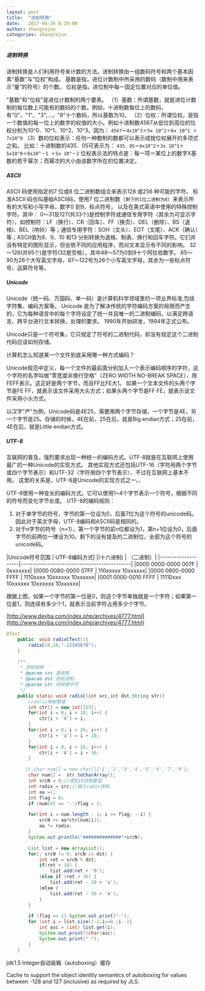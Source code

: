 ```yaml
---
layout: post
title:  "进制转换"
date:   2017-08-26 8:29:00
author: zhangtejun
categories: zhangtejun
---
```

##### 进制转换
进制转换是人们利用符号来计数的方法。进制转换由一组数码符号和两个基本因素“基数”与“位权”构成。
基数是指，进位计数制中所采用的数码（数制中用来表示“量”的符号）的个数。
位权是指，进位制中每一固定位置对应的单位值。

"基数"和"位权"是进位计数制的两个要素。 
（1）基数：所谓基数，就是进位计数制的每位数上可能有的数码的个数。例如，十进制数每位上的数码，有"0"、"1"、"3",…，"9"十个数码，所以基数为10。
（2）位权：所谓位权，是指一个数值的每一位上的数字的权值的大小。例如十进制数4567从低位到高位的位权分别为10^0、10^1、10^2、10^3。因为： 
`4567＝4x10^3＋5x 10^2＋6x 10^1 ＋7x10^0`
（3）数的位权表示：任何一种数制的数都可以表示成按位权展开的多项式之和。
比如：十进制数的435．05可表示为：
`435．05＝4x10^2＋3x 10^1＋5x10^0＋0x10^－1 ＋5x 10^－2`
  位权表示法的特点是：每一项＝某位上的数字X基数的若干幂次；而幂次的大小由该数字所在的位置决定。
##### ASCII
ASCII 码使用指定的7 位或8 位二进制数组合来表示128 或256 种可能的字符。
标准ASCII 码也叫基础ASCII码，使用7 位二进制数（`剩下的1位二进制为0`）来表示所有的大写和小写字母，数字0 到9、标点符号， 以及在美式英语中使用的特殊控制字符。其中：
0～31及127(共33个)是控制字符或通信专用字符（其余为可显示字符），如控制符：LF（换行）、CR（回车）、FF（换页）、DEL（删除）、BS（退格)、BEL（响铃）等；通信专用字符：SOH（文头）、EOT（文尾）、ACK（确认）等；ASCII值为8、9、10 和13 分别转换为退格、制表、换行和回车字符。它们并没有特定的图形显示，但会依不同的应用程序，而对文本显示有不同的影响。
32～126(共95个)是字符(32是空格），其中48～57为0到9十个阿拉伯数字。
65～90为26个大写英文字母，97～122号为26个小写英文字母，其余为一些标点符号、运算符号等。

##### Unicode
Unicode（统一码、万国码、单一码）是计算机科学领域里的一项业界标准,包括字符集、编码方案等。
Unicode 是为了解决传统的字符编码方案的局限而产生的，它为每种语言中的每个字符设定了统一并且唯一的二进制编码，以满足跨语言、跨平台进行文本转换、处理的要求。
1990年开始研发，1994年正式公布。

Unicode只是一个符号集，它只规定了符号的二进制代码，却没有规定这个二进制代码应该如何存储。

计算机怎么知道某一个文件到底采用哪一种方式编码？

Unicode规范中定义，每一个文件的最前面分别加入一个表示编码顺序的字符，这个字符的名字叫做"零宽度非换行空格"（ZERO WIDTH NO-BREAK SPACE），用FEFF表示。这正好是两个字节，而且FF比FE大1。
如果一个文本文件的头两个字节是FE FF，就表示该文件采用大头方式；如果头两个字节是FF FE，就表示该文件采用小头方式。

以汉字"严"为例，Unicode码是4E25，需要用两个字节存储，一个字节是4E，另一个字节是25。存储的时候，4E在前，25在后，就是Big endian方式；25在前，4E在后，就是Little endian方式。

##### UTF-8
互联网的普及，强烈要求出现一种统一的编码方式。UTF-8就是在互联网上使用最广的一种Unicode的实现方式。
其他实现方式还包括UTF-16（字符用两个字节或四个字节表示）和UTF-32（字符用四个字节表示），不过在互联网上基本不用。
这里的关系是，UTF-8是Unicode的实现方式之一。、

UTF-8使用一种变长的编码方式。它可以使用1~4个字节表示一个符号，根据不同的符号而变化字节长度。
UTF-8的编码规则：
1. 对于单字节的符号，字节的第一位设为0，后面7位为这个符号的unicode码。因此对于英文字母，UTF-8编码和ASCII码是相同的。
2. 对于n字节的符号（n>1），第一个字节的前n位都设为1，第n+1位设为0，后面字节的前两位一律设为10。剩下的没有提及的二进制位，全部为这个符号的unicode码。

|Unicode符号范围 | UTF-8编码方式|
|(十六进制) | （二进制）|
|--------------------|---------------------------------------------|
|0000 0000-0000 007F | 0xxxxxxx|
|0000 0080-0000 07FF | 110xxxxx 10xxxxxx|
|0000 0800-0000 FFFF | 1110xxxx 10xxxxxx 10xxxxxx|
|0001 0000-0010 FFFF | 11110xxx 10xxxxxx 10xxxxxx 10xxxxxx|

跟据上图，如果一个字节的第一位是0，则这个字节单独就是一个字符；如果第一位是1，则连续有多少个1，就表示当前字符占用多少个字节。

[http://www.devba.com/index.php/archives/4777.html](http://www.devba.com/index.php/archives/4777.html)

```java
@Test
    public  void radixCTest(){
        radixC(8,16,"-12345670");
    }

    /**
     * 进制转换
     * @param src 源进制
     * @param dst 目标进制
     * @param str 待转换字符
     */
    public static void radixC(int src,int dst,String str){
        //ascii映射数值
        int ctr[] = new int[255];
        for(int i = 0; i < 10; i++) {
            ctr[i + '0'] = i;
        }
        for(int i = 0; i < 26; i++) {
            ctr[i + 'a'] = i + 10;
        }
        for(int i = 0; i < 26; i++) {
            ctr[i + 'A'] = i + 36;
        }

       // char num[] = new char[]{'1','2','3','4','5','6','7','0'};
        char num[] =  str.toCharArray();
        int srcN = 0;//得到10进制整型
        int radix = src;//输入radix进制
        int aa =1;
        int flag = 0;
        if (num[0] == '-')flag = 1;

        for(int i = num.length - 1; i >= flag; --i) {
            srcN += aa*ctr[num[i]];
            aa *= radix;
        }
        System.out.println("##############"+srcN);

        List list = new ArrayList();
        for(; srcN != 0; srcN /= dst) {
            int ret = srcN % dst;
            if(ret < 10) {
                list.add(ret + '0');
            }else if (ret < 36) {
                list.add(ret - 10 + 'a');
            }else {
                list.add(ret - 36 + 'A');
            }
        }

        if (flag == 1) System.out.print("-");
        for (int i = list.size()-1;i>=0 ;i--){
            int asc = (int) list.get(i);
            System.out.print((char)asc);
            System.out.print(" ");
        }
    }
```

jdk1.5 Integer自动装箱（autoboxing）缓存

Cache to support the object identity semantics of autoboxing for values between -128 and 127 (inclusive) as required by JLS.


